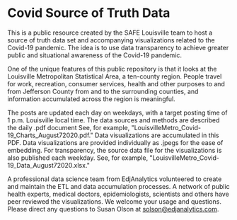 # Covid Source of Truth Data

This is a public resource created by the SAFE Louisville team to host a source of truth data set and accompanying visualizations related to the Covid-19 pandemic. The idea is to use data transparency to achieve greater public and situational awareness of the Covid-19 pandemic. 

One of the unique features of this public repository is that it looks at the Louisville Metropolitan Statistical Area, a ten-county region. People travel for work, recreation, consumer services, health and other purposes to and from Jefferson County from and to the surrounding counties, and information accumulated across the region is meaningful. 

The posts are updated each day on weekdays, with a target posting time of 1 p.m. Louisville local time. The data sources and methods are described the daily .pdf document See, for example, "LouisvilleMetro_Covid-19_Charts_August72020.pdf." Data visualizations are accumulated in this PDF. Data visualizations are provided individually as .jpegs for the ease of embedding. For transparency, the source data file for the visualizations is also published each weekday. See, for example, "LouisvilleMetro_Covid-19_Data_August72020.xlsx."

A professional data science team from EdjAnalytics volunteered to create and maintain the ETL and data accumulation processes. A network of public health experts, medical doctors, epidemiologists, scientists and others have peer reviewed the visualizations. We welcome your usage and questions. Please direct any questions to Susan Olson at solson@edjanalytics.com.
